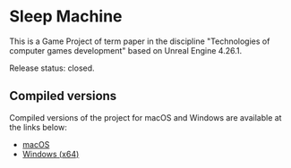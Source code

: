 # Sleep Machine
This is a Game Project of term paper in the discipline "Technologies of computer games development" based on Unreal Engine 4.26.1.

Release status: closed.


## Compiled versions

Compiled versions of the project for macOS and Windows are available at the links below:
* [macOS](https://drive.google.com/drive/folders/1a_5iECn56KlTO95it6V_9HBl4v-5VTu6)
* [Windows (x64)](https://drive.google.com/drive/folders/1lUaNl9JiUB5dpVqiPiRb8N8HHr7hoyAd)
